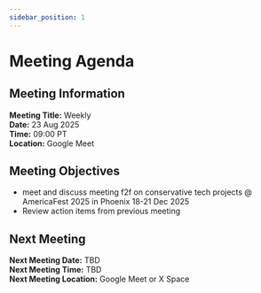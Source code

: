 ```yaml
---
sidebar_position: 1
---
```


# Meeting Agenda

## Meeting Information

**Meeting Title:** Weekly  
**Date:** 23 Aug 2025  
**Time:** 09:00 PT  
**Location:** Google Meet

## Meeting Objectives

- meet and discuss meeting f2f on conservative tech projects @ AmericaFest 2025 in Phoenix 18-21 Dec 2025  
- Review action items from previous meeting

## Next Meeting

**Next Meeting Date:** TBD  
**Next Meeting Time:** TBD  
**Next Meeting Location:** Google Meet or X Space 
